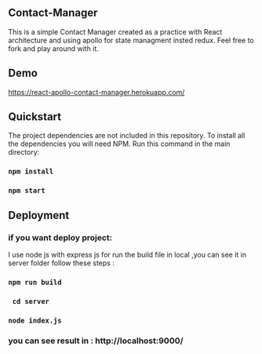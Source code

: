 ## Contact-Manager

This is a simple Contact Manager created as a practice with  React architecture and using apollo for state managment insted redux. Feel free to fork and play around with it.
## Demo
https://react-apollo-contact-manager.herokuapp.com/

## Quickstart 
The project dependencies are not included in this repository. To install all the dependencies you will need NPM. Run this command in the main directory:
### `npm install`
### `npm start`


## Deployment
### if you want deploy project:
I use node js with express js for run the build file in local ,you can see it in server folder
follow these steps : 
### `npm run build`
### ` cd server`
### `node index.js`
### you can see result in : http://localhost:9000/
